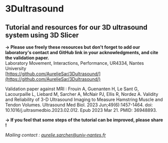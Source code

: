 # 3Dultrasound
Tutorial and resources for our 3D ultrasound system using 3D Slicer
---------------------------------------------------------------------------

**&#8594; Please use freely these resources but don't forget to add our laboratory's contact and GitHub link in your acknowledgments, and cite the validation paper.**  
Laboratory Movement, Interactions, Performance, UR4334, Nantes University  
[https://github.com/AurelieSar/3Dultrasound/](https://github.com/AurelieSar/3Dultrasound/)

Validation paper against MRI : 
Frouin A, Guenanten H, Le Sant G, Lacourpaille L, Liebard M, Sarcher A, McNair PJ, Ellis R, Nordez A. Validity and Reliability of 3-D Ultrasound Imaging to Measure Hamstring Muscle and Tendon Volumes. Ultrasound Med Biol. 2023 Jun;49(6):1457-1464. doi: 10.1016/j.ultrasmedbio.2023.02.012. Epub 2023 Mar 21. PMID: 36948893.

**&#8594; If you feel that some steps of the tutorial can be improved, please share !**  

*Mailing contact : aurelie.sarcher@univ-nantes.fr*
